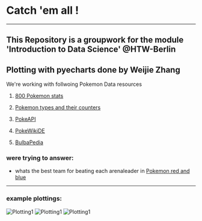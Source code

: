 # Catch 'em all !
---
## This Repository is a groupwork for the module 'Introduction to Data Science' @HTW-Berlin 
## Plotting with pyecharts done by Weijie Zhang
We're working with follwoing Pokemon Data resources 
1. [800 Pokemon stats](https://www.kaggle.com/abcsds/pokemon)
2. [Pokemon types and their counters](https://www.kaggle.com/mrinalshankar/pokemon-types)

3. [PokeAPI](https://pokeapi.co/)

4. [PokeWikiDE](https://www.pokewiki.de/Hauptseite)
5. [BulbaPedia](https://bulbapedia.bulbagarden.net/wiki/Main_Page)


### were trying to answer:
- whats the best team for beating each arenaleader in [Pokemon red and blue](https://en.wikipedia.org/wiki/Pok%C3%A9mon_Red_and_Blue)
---

### example plottings:
![Plotting1](./plotting/static/img/example1.png)
![Plotting1](./plotting/static/img/example2.png)
![Plotting1](./plotting/static/img/example3.png)

